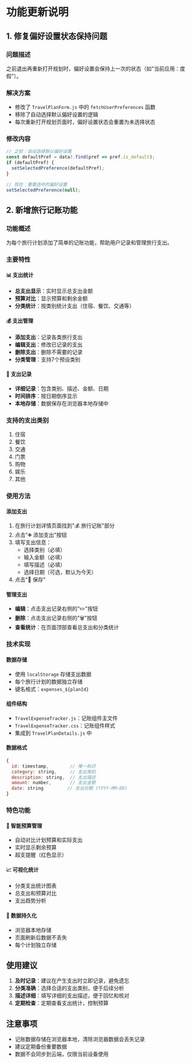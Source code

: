 # 功能更新说明

## 1. 修复偏好设置状态保持问题

### 问题描述
之前退出再重新打开规划时，偏好设置会保持上一次的状态（如"当前应用：度假"）。

### 解决方案
- 修改了 `TravelPlanForm.js` 中的 `fetchUserPreferences` 函数
- 移除了自动选择默认偏好设置的逻辑
- 每次重新打开规划页面时，偏好设置状态会重置为未选择状态

### 修改内容
```javascript
// 之前：自动选择默认偏好设置
const defaultPref = data?.find(pref => pref.is_default);
if (defaultPref) {
  setSelectedPreference(defaultPref);
}

// 现在：重置选中的偏好设置
setSelectedPreference(null);
```

## 2. 新增旅行记账功能

### 功能概述
为每个旅行计划添加了简单的记账功能，帮助用户记录和管理旅行支出。

### 主要特性

#### 📊 支出统计
- **总支出显示**：实时显示总支出金额
- **预算对比**：显示预算和剩余金额
- **分类统计**：按类别统计支出（住宿、餐饮、交通等）

#### 💰 支出管理
- **添加支出**：记录各类旅行支出
- **编辑支出**：修改已记录的支出
- **删除支出**：删除不需要的记录
- **分类管理**：支持7个预设类别

#### 📝 支出记录
- **详细记录**：包含类别、描述、金额、日期
- **时间排序**：按日期倒序显示
- **本地存储**：数据保存在浏览器本地存储中

### 支持的支出类别
1. 住宿
2. 餐饮
3. 交通
4. 门票
5. 购物
6. 娱乐
7. 其他

### 使用方法

#### 添加支出
1. 在旅行计划详情页面找到"💰 旅行记账"部分
2. 点击"➕ 添加支出"按钮
3. 填写支出信息：
   - 选择类别（必填）
   - 输入金额（必填）
   - 填写描述（必填）
   - 选择日期（可选，默认为今天）
4. 点击"💾 保存"

#### 管理支出
- **编辑**：点击支出记录右侧的"✏️"按钮
- **删除**：点击支出记录右侧的"🗑️"按钮
- **查看统计**：在页面顶部查看总支出和分类统计

### 技术实现

#### 数据存储
- 使用 `localStorage` 存储支出数据
- 每个旅行计划的数据独立存储
- 键名格式：`expenses_${planId}`

#### 组件结构
- `TravelExpenseTracker.js`：记账组件主文件
- `TravelExpenseTracker.css`：记账组件样式
- 集成到 `TravelPlanDetails.js` 中

#### 数据格式
```javascript
{
  id: timestamp,        // 唯一标识
  category: string,     // 支出类别
  description: string,  // 支出描述
  amount: number,       // 支出金额
  date: string         // 支出日期 (YYYY-MM-DD)
}
```

### 特色功能

#### 🎯 智能预算管理
- 自动对比计划预算和实际支出
- 实时显示剩余预算
- 超支提醒（红色显示）

#### 📈 可视化统计
- 分类支出统计图表
- 总支出和预算对比
- 支出趋势分析

#### 🔄 数据持久化
- 浏览器本地存储
- 页面刷新后数据不丢失
- 每个计划独立存储

## 使用建议

1. **及时记录**：建议在产生支出时立即记录，避免遗忘
2. **分类准确**：选择合适的支出类别，便于后续分析
3. **描述详细**：填写详细的支出描述，便于回忆和核对
4. **定期检查**：定期查看支出统计，控制预算

## 注意事项

- 记账数据存储在浏览器本地，清除浏览器数据会丢失记录
- 建议定期备份重要数据
- 数据不会同步到云端，仅限当前设备使用
